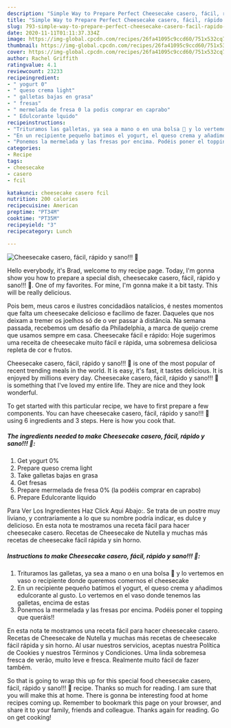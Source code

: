 ```yaml
---
description: "Simple Way to Prepare Perfect Cheesecake casero, fácil, rápido y sano!!! 🌝"
title: "Simple Way to Prepare Perfect Cheesecake casero, fácil, rápido y sano!!! 🌝"
slug: 793-simple-way-to-prepare-perfect-cheesecake-casero-facil-rapido-y-sano
date: 2020-11-11T01:11:37.334Z
image: https://img-global.cpcdn.com/recipes/26fa41095c9ccd60/751x532cq70/cheesecake-casero-facil-rapido-y-sano-🌝-foto-principal.jpg
thumbnail: https://img-global.cpcdn.com/recipes/26fa41095c9ccd60/751x532cq70/cheesecake-casero-facil-rapido-y-sano-🌝-foto-principal.jpg
cover: https://img-global.cpcdn.com/recipes/26fa41095c9ccd60/751x532cq70/cheesecake-casero-facil-rapido-y-sano-🌝-foto-principal.jpg
author: Rachel Griffith
ratingvalue: 4.1
reviewcount: 23233
recipeingredient:
- " yogurt 0"
- " queso crema light"
- " galletas bajas en grasa"
- " fresas"
- " mermelada de fresa 0 la podis comprar en caprabo"
- " Edulcorante lquido"
recipeinstructions:
- "Trituramos las galletas, ya sea a mano o en una bolsa 🍪 y lo vertemos en vaso o recipiente donde queremos comernos el cheesecake"
- "En un recipiente pequeño batimos el yogurt, el queso crema y añadimos edulcorante al gusto. Lo vertemos en el vaso donde tenemos las galletas, encima de estas"
- "Ponemos la mermelada y las fresas por encima. Podéis poner el topping que queráis!!"
categories:
- Recipe
tags:
- cheesecake
- casero
- fcil

katakunci: cheesecake casero fcil 
nutrition: 200 calories
recipecuisine: American
preptime: "PT34M"
cooktime: "PT35M"
recipeyield: "3"
recipecategory: Lunch

---
```



![Cheesecake casero, fácil, rápido y sano!!! 🌝](https://img-global.cpcdn.com/recipes/26fa41095c9ccd60/751x532cq70/cheesecake-casero-facil-rapido-y-sano-🌝-foto-principal.jpg)

Hello everybody, it's Brad, welcome to my recipe page. Today, I'm gonna show you how to prepare a special dish, cheesecake casero, fácil, rápido y sano!!! 🌝. One of my favorites. For mine, I'm gonna make it a bit tasty. This will be really delicious.

Pois bem, meus caros e ilustres concidadãos natalícios, é nestes momentos que falta um cheesecake delicioso e facílimo de fazer. Daqueles que nos deixam a tremer os joelhos só de o ver passar à distância. Na semana passada, recebemos um desafio da Philadelphia, a marca de queijo creme que usamos sempre em casa. Cheesecake fácil e rápido: Hoje sugerimos uma receita de cheesecake muito fácil e rápida, uma sobremesa deliciosa repleta de cor e frutos.

Cheesecake casero, fácil, rápido y sano!!! 🌝 is one of the most popular of recent trending meals in the world. It is easy, it's fast, it tastes delicious. It is enjoyed by millions every day. Cheesecake casero, fácil, rápido y sano!!! 🌝 is something that I've loved my entire life. They are nice and they look wonderful.


To get started with this particular recipe, we have to first prepare a few components. You can have cheesecake casero, fácil, rápido y sano!!! 🌝 using 6 ingredients and 3 steps. Here is how you cook that.

<!--inarticleads1-->

##### The ingredients needed to make Cheesecake casero, fácil, rápido y sano!!! 🌝:

1. Get  yogurt 0%
1. Prepare  queso crema light
1. Take  galletas bajas en grasa
1. Get  fresas
1. Prepare  mermelada de fresa 0% (la podéis comprar en caprabo)
1. Prepare  Edulcorante líquido


Para Ver Los Ingredientes Haz Click Aqui Abajo:. Se trata de un postre muy liviano, y contrariamente a lo que su nombre podría indicar, es dulce y delicioso. En esta nota te mostramos una receta fácil para hacer cheesecake casero. Recetas de Cheesecake de Nutella y muchas más recetas de cheesecake fácil rápida y sin horno. 

<!--inarticleads2-->

##### Instructions to make Cheesecake casero, fácil, rápido y sano!!! 🌝:

1. Trituramos las galletas, ya sea a mano o en una bolsa 🍪 y lo vertemos en vaso o recipiente donde queremos comernos el cheesecake
1. En un recipiente pequeño batimos el yogurt, el queso crema y añadimos edulcorante al gusto. Lo vertemos en el vaso donde tenemos las galletas, encima de estas
1. Ponemos la mermelada y las fresas por encima. Podéis poner el topping que queráis!!


En esta nota te mostramos una receta fácil para hacer cheesecake casero. Recetas de Cheesecake de Nutella y muchas más recetas de cheesecake fácil rápida y sin horno. Al usar nuestros servicios, aceptas nuestra Política de Cookies y nuestros Términos y Condiciones. Uma linda sobremesa fresca de verão, muito leve e fresca. Realmente muito fácil de fazer também. 

So that is going to wrap this up for this special food cheesecake casero, fácil, rápido y sano!!! 🌝 recipe. Thanks so much for reading. I am sure that you will make this at home. There is gonna be interesting food at home recipes coming up. Remember to bookmark this page on your browser, and share it to your family, friends and colleague. Thanks again for reading. Go on get cooking!
